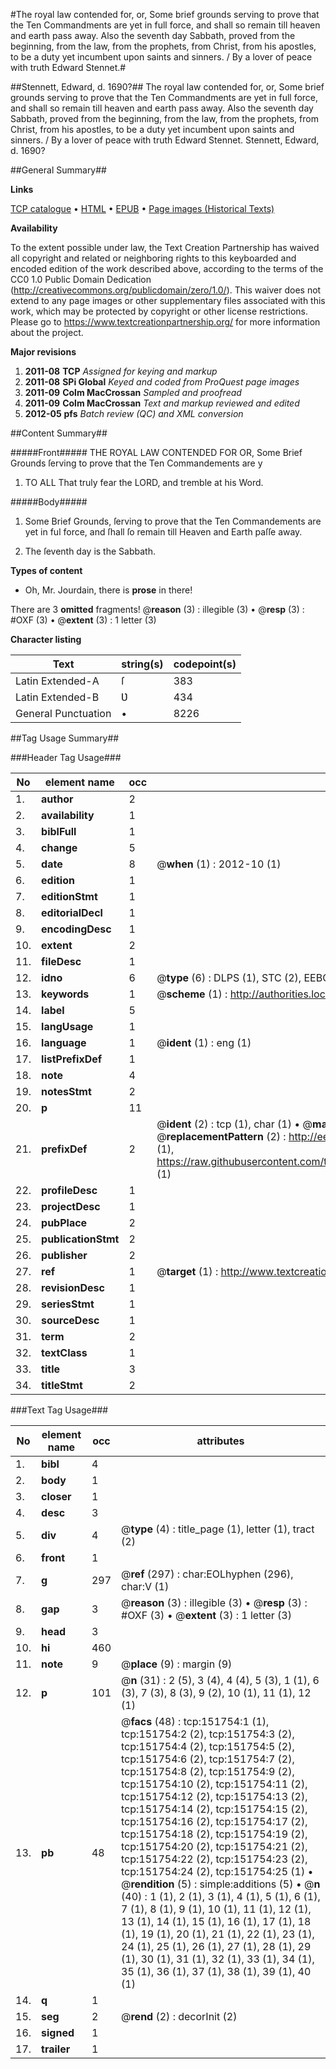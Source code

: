 #The royal law contended for, or, Some brief grounds serving to prove that the Ten Commandments are yet in full force, and shall so remain till heaven and earth pass away. Also the seventh day Sabbath, proved from the beginning, from the law, from the prophets, from Christ, from his apostles, to be a duty yet incumbent upon saints and sinners. / By a lover of peace with truth Edward Stennet.#

##Stennett, Edward, d. 1690?##
The royal law contended for, or, Some brief grounds serving to prove that the Ten Commandments are yet in full force, and shall so remain till heaven and earth pass away. Also the seventh day Sabbath, proved from the beginning, from the law, from the prophets, from Christ, from his apostles, to be a duty yet incumbent upon saints and sinners. / By a lover of peace with truth Edward Stennet.
Stennett, Edward, d. 1690?

##General Summary##

**Links**

[TCP catalogue](http://www.ota.ox.ac.uk/tcp/)  • 
[HTML](http://tei.it.ox.ac.uk/tcp/Texts-HTML/free/A93/A93852.html)  • 
[EPUB](http://tei.it.ox.ac.uk/tcp/Texts-EPUB/free/A93/A93852.epub) • 
[Page images (Historical Texts)](https://historicaltexts.jisc.ac.uk/eebo-43078167e)

**Availability**

To the extent possible under law, the Text Creation Partnership has waived all copyright and related or neighboring rights to this keyboarded and encoded edition of the work described above, according to the terms of the CC0 1.0 Public Domain Dedication (http://creativecommons.org/publicdomain/zero/1.0/). This waiver does not extend to any page images or other supplementary files associated with this work, which may be protected by copyright or other license restrictions. Please go to https://www.textcreationpartnership.org/ for more information about the project.

**Major revisions**

1. __2011-08__ __TCP__ *Assigned for keying and markup*
1. __2011-08__ __SPi Global__ *Keyed and coded from ProQuest page images*
1. __2011-09__ __Colm MacCrossan__ *Sampled and proofread*
1. __2011-09__ __Colm MacCrossan__ *Text and markup reviewed and edited*
1. __2012-05__ __pfs__ *Batch review (QC) and XML conversion*

##Content Summary##

#####Front#####
THE ROYAL LAW CONTENDED FOR OR, Some Brief Grounds ſerving to prove that the Ten Commandements are y
1. TO ALL That truly fear the LORD, and tremble at his Word.

#####Body#####

1. Some Brief Grounds, ſerving to prove that the Ten Commandements are yet in ful force, and ſhall ſo remain till Heaven and Earth paſſe away.

1. The ſeventh day is the Sabbath.

**Types of content**

  * Oh, Mr. Jourdain, there is **prose** in there!

There are 3 **omitted** fragments! 
 @__reason__ (3) : illegible (3)  •  @__resp__ (3) : #OXF (3)  •  @__extent__ (3) : 1 letter (3)

**Character listing**


|Text|string(s)|codepoint(s)|
|---|---|---|
|Latin Extended-A|ſ|383|
|Latin Extended-B|Ʋ|434|
|General Punctuation|•|8226|

##Tag Usage Summary##

###Header Tag Usage###

|No|element name|occ|attributes|
|---|---|---|---|
|1.|__author__|2||
|2.|__availability__|1||
|3.|__biblFull__|1||
|4.|__change__|5||
|5.|__date__|8| @__when__ (1) : 2012-10 (1)|
|6.|__edition__|1||
|7.|__editionStmt__|1||
|8.|__editorialDecl__|1||
|9.|__encodingDesc__|1||
|10.|__extent__|2||
|11.|__fileDesc__|1||
|12.|__idno__|6| @__type__ (6) : DLPS (1), STC (2), EEBO-CITATION (1), OCLC (1), VID (1)|
|13.|__keywords__|1| @__scheme__ (1) : http://authorities.loc.gov/ (1)|
|14.|__label__|5||
|15.|__langUsage__|1||
|16.|__language__|1| @__ident__ (1) : eng (1)|
|17.|__listPrefixDef__|1||
|18.|__note__|4||
|19.|__notesStmt__|2||
|20.|__p__|11||
|21.|__prefixDef__|2| @__ident__ (2) : tcp (1), char (1)  •  @__matchPattern__ (2) : ([0-9\-]+):([0-9IVX]+) (1), (.+) (1)  •  @__replacementPattern__ (2) : http://eebo.chadwyck.com/downloadtiff?vid=$1&page=$2 (1), https://raw.githubusercontent.com/textcreationpartnership/Texts/master/tcpchars.xml#$1 (1)|
|22.|__profileDesc__|1||
|23.|__projectDesc__|1||
|24.|__pubPlace__|2||
|25.|__publicationStmt__|2||
|26.|__publisher__|2||
|27.|__ref__|1| @__target__ (1) : http://www.textcreationpartnership.org/docs/. (1)|
|28.|__revisionDesc__|1||
|29.|__seriesStmt__|1||
|30.|__sourceDesc__|1||
|31.|__term__|2||
|32.|__textClass__|1||
|33.|__title__|3||
|34.|__titleStmt__|2||


###Text Tag Usage###

|No|element name|occ|attributes|
|---|---|---|---|
|1.|__bibl__|4||
|2.|__body__|1||
|3.|__closer__|1||
|4.|__desc__|3||
|5.|__div__|4| @__type__ (4) : title_page (1), letter (1), tract (2)|
|6.|__front__|1||
|7.|__g__|297| @__ref__ (297) : char:EOLhyphen (296), char:V (1)|
|8.|__gap__|3| @__reason__ (3) : illegible (3)  •  @__resp__ (3) : #OXF (3)  •  @__extent__ (3) : 1 letter (3)|
|9.|__head__|3||
|10.|__hi__|460||
|11.|__note__|9| @__place__ (9) : margin (9)|
|12.|__p__|101| @__n__ (31) : 2 (5), 3 (4), 4 (4), 5 (3), 1 (1), 6 (3), 7 (3), 8 (3), 9 (2), 10 (1), 11 (1), 12 (1)|
|13.|__pb__|48| @__facs__ (48) : tcp:151754:1 (1), tcp:151754:2 (2), tcp:151754:3 (2), tcp:151754:4 (2), tcp:151754:5 (2), tcp:151754:6 (2), tcp:151754:7 (2), tcp:151754:8 (2), tcp:151754:9 (2), tcp:151754:10 (2), tcp:151754:11 (2), tcp:151754:12 (2), tcp:151754:13 (2), tcp:151754:14 (2), tcp:151754:15 (2), tcp:151754:16 (2), tcp:151754:17 (2), tcp:151754:18 (2), tcp:151754:19 (2), tcp:151754:20 (2), tcp:151754:21 (2), tcp:151754:22 (2), tcp:151754:23 (2), tcp:151754:24 (2), tcp:151754:25 (1)  •  @__rendition__ (5) : simple:additions (5)  •  @__n__ (40) : 1 (1), 2 (1), 3 (1), 4 (1), 5 (1), 6 (1), 7 (1), 8 (1), 9 (1), 10 (1), 11 (1), 12 (1), 13 (1), 14 (1), 15 (1), 16 (1), 17 (1), 18 (1), 19 (1), 20 (1), 21 (1), 22 (1), 23 (1), 24 (1), 25 (1), 26 (1), 27 (1), 28 (1), 29 (1), 30 (1), 31 (1), 32 (1), 33 (1), 34 (1), 35 (1), 36 (1), 37 (1), 38 (1), 39 (1), 40 (1)|
|14.|__q__|1||
|15.|__seg__|2| @__rend__ (2) : decorInit (2)|
|16.|__signed__|1||
|17.|__trailer__|1||
